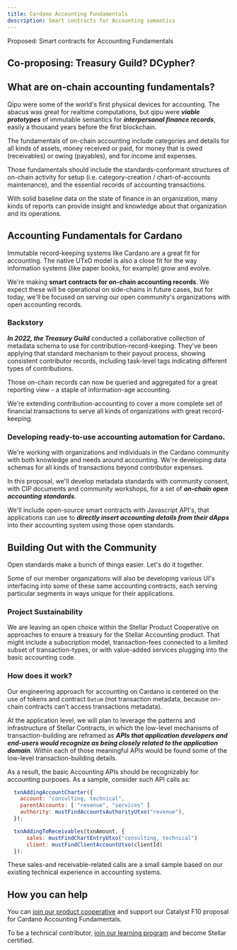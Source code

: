 ```yaml
---
title: Cardano Accounting Fundamentals
description: Smart contracts for Accounting semantics
---
```


Proposed: Smart contracts for Accounting Fundamentals

Co-proposing: Treasury Guild?  DCypher?
---

## What are on-chain accounting fundamentals?

Qipu were some of the world's first physical devices for accounting.  The abacus was great for realtime computations, but qipu were ***viable prototypes*** of immutable semantics for ***interpersonal finance records***, easily a thousand years before the first blockchain.

The fundamentals of on-chain accounting include categories and details for all kinds of assets, money received or paid, for money that is owed (receivables) or owing (payables), and for income and expenses.  

Those fundamentals should include the standards-conformant structures of on-chain activity for setup (i.e. category-creation / chart-of-accounts maintenance), and the essential records of accounting transactions. 

With solid baseline data on the state of finance in an organization, many kinds of reports can provide insight and knowledge about that organization and its operations.

## Accounting Fundamentals for Cardano

Immutable record-keeping systems like Cardano are a great fit for accounting.  The native UTxO model is also a close fit for the way information systems (like paper books, for example) grow and evolve.

We're making **smart contracts for on-chain accounting records**.  We expect these will be operational on side-chains in future cases, but for today, we'll be focused on serving our open community's organizations with open accounting records.

### Backstory

***In 2022, the Treasury Guild*** conducted a collaborative collection of metadata schema to use for contribution-record-keeping.  They've been applying that standard mechanism to their payout process, showing consistent contributor records, including task-level tags indicating different types of contributions.  

Those on-chain records can now be queried and aggregated for a great reporting view - a staple of information-age accounting.

We're extending contribution-accounting to cover a more complete set of financial transactions to serve all kinds of organizations with great record-keeping.

### Developing ready-to-use accounting automation for Cardano.

We're working with organizations and individuals in the Cardano community with both knowledge and needs around accounting.  We're developing data schemas for all kinds of transactions beyond contributor expenses.

In this proposal, we'll develop metadata standards with community consent, with CIP documents and community workshops, for a set of ***on-chain open accounting standards***.  

We'll include open-source smart contracts with Javascript API's, that applications can use to ***directly insert accounting details from their dApps*** into their accounting system using those open standards.

## Building Out with the Community

Open standards make a bunch of things easier.  Let's do it together.

Some of our member organizations will also be developing various UI's interfacing into some of these same accounting contracts, each serving particular segments in ways unique for their applications.

### Project Sustainability

We are leaving an open choice within the Stellar Product Cooperative on approaches to ensure a treasury for the Stellar Accounting product.  That might include a subscription model, transaction-fees connected to a limited subset of transaction-types, or with value-added services plugging into the basic accounting code.

### How does it work?

Our engineering approach for accounting on Cardano is centered on the use of tokens and contract `Datum` (not transaction metadata, because on-chain contracts can't access transactions metadata).  

At the application level, we will plan to leverage the patterns and infrastructure of Stellar Contracts, in which the low-level mechanisms of transaction-building are reframed as ***APIs that application developers and end-users would recognize as being closely related to the application domain***.  Within each of those meaningful APIs would be found some of the low-level transaction-building details.

As a result, the basic Accounting APIs should be recognizably for accounting purposes.  As a sample, consider such API calls as:

```js
  txnAddingAccountCharter({
    account: "consulting, technical", 
    parentAccounts: [ "revenue", "services" ]
    authority: mustFindAccountsAuthorityUtxo("revenue"),
  });

  txnAddingToReceivables(txnAmount, {
      sales: mustFindChartEntryUtxo("consulting, technical")
      client: mustFindClientAccountUtxo(clientId)
  });

```  
  These sales-and receivable-related calls are a small sample based on our existing technical experience in accounting systems.

## How you can help

You can [join our product cooperative](/docs/contributing/join-to-earn) and support our Catalyst F10 proposal for Cardano Accounting Fundamentals.

To be a technical contributor, [join our learning program](/docs/contributing/join-to-learn) and become Stellar certified.



  

